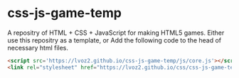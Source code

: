 # css-js-game-temp

A repositry of HTML + CSS + JavaScript for making HTML5 games. 
Either use this repositry as a template, or
Add the following code to the head of necessary html files.
```html
<script src='https://lvoz2.github.io/css-js-game-temp/js/core.js'></script>
<link rel="stylesheet" href="https://lvoz2.github.io/css/css-js-game-temp/core.css"></link>
```
